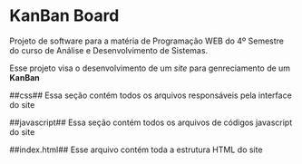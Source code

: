 KanBan Board 
============

Projeto de software para a matéria de Programação WEB do 4º Semestre do curso de Análise e Desenvolvimento de Sistemas.

Esse projeto visa o desenvolvimento de um *site* para genreciamento de um **KanBan**

##css##
Essa seção contém todos os arquivos responsáveis pela interface do site

##javascript##
Essa seção contém todos os arquivos de códigos javascript do site

##index.html##
Esse arquivo contém toda a estrutura HTML do site
